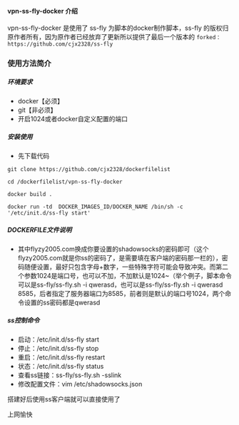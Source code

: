 #### vpn-ss-fly-docker 介绍
vpn-ss-fly-docker 是使用了 ss-fly 为脚本的docker制作脚本，ss-fly 的版权归原作者所有，因为原作者已经放弃了更新所以提供了最后一个版本的
`forked：https://github.com/cjx2328/ss-fly`

### 使用方法简介 

##### 环境要求
- docker【必须】
- git【非必须】
- 开启1024或者docker自定义配置的端口

##### 安装使用
- 先下载代码

`git clone https://github.com/cjx2328/dockerfilelist`

`cd /dockerfilelist/vpn-ss-fly-docker`

`docker build .`

`docker run -td  DOCKER_IMAGES_ID/DOCKER_NAME /bin/sh -c '/etc/init.d/ss-fly start'`


##### DOCKERFILE文件说明

- 其中flyzy2005.com换成你要设置的shadowsocks的密码即可（这个flyzy2005.com就是你ss的密码了，是需要填在客户端的密码那一栏的），密码随便设置，最好只包含字母+数字，一些特殊字符可能会导致冲突。而第二个参数1024是端口号，也可以不加，不加默认是1024~（举个例子，脚本命令可以是ss-fly/ss-fly.sh -i qwerasd，也可以是ss-fly/ss-fly.sh -i qwerasd 8585，后者指定了服务器端口为8585，前者则是默认的端口号1024，两个命令设置的ss密码都是qwerasd

##### ss控制命令

- 启动：/etc/init.d/ss-fly start
- 停止：/etc/init.d/ss-fly stop
- 重启：/etc/init.d/ss-fly restart
- 状态：/etc/init.d/ss-fly status
- 查看ss链接：ss-fly/ss-fly.sh -sslink
- 修改配置文件：vim /etc/shadowsocks.json


搭建好后使用ss客户端就可以直接使用了 

上网愉快

